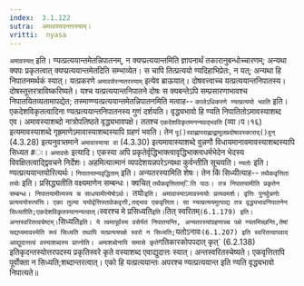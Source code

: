 ```yaml
---
index:  3.1.122
sutra:  अमावस्यदन्तरस्याम्।
vritti:  nyasa
---
```


`अमावस्यत्` इति। ण्यत्प्रत्ययान्तमेतन्निपातनम्, न क्यप्प्रत्ययान्तमिति ज्ञापनार्थं तकारानुबन्धोच्चारणम्; अन्यथा क्यपः प्रकृतत्वात् क्यप्प्रत्ययान्तमेतदिति सम्भाव्येत। स चापि तित्प्रत्ययो ण्यदिहाभिप्रेतः, न यत्; अन्यथा हि निपातनमर्थकं स्यात्। यत्प्रकरणे `अमावसेरन्यतरस्याम्` इत्येव ब्राऊयात्। दोषवत्त्वाच्च यत्प्रत्ययान्तनिपातस्य। दोषस्तूत्तरत्राविष्करिष्यते। यश्च यत्प्रत्ययान्तनिपातने दोषः स क्यबन्तेऽपि सम्प्रसारणाभावश्च निपातयितव्यतामापद्येत; तस्माण्ण्यत्प्रत्ययान्तमेतन्निपातनमिति मत्वाह-- `कालेऽधिकरणे ण्यत्प्रत्ययो भवति` इति। एकदेशविकृतत्वादिना ण्यत्प्रत्ययान्तनिपातनस्य गुणं दर्शयति। वृद्ध्यभावो हि ण्यति निपातितोऽमावस्याशब्द एव। अमावस्याशब्दो नात्रोपतिष्ठते वृद्ध्यभावपक्षे। ततश्च `एकदेशविकृतमनन्यवद्भवति` (व्या।प।१६) इत्यमावस्याशब्दे गृह्रमाणेऽमावास्याशब्दस्यापि ग्रहणं भवति। तेन `पू()रवाह्णापराह्णाद्र्रामूलप्रदोषावस्काराद्()वुन्` (4.3.28) इत्यनुवत्र्तमाने `अमावास्याया वा` (4.3.30) इत्यमावास्याशब्दे वुन्नणौ विधायमानावमावस्याशब्दस्यापि सिध्यत #ः। 
`अमावसेः` इत्यादि। एकस्या अपि प्रकृतेर्वृद्धिभाक्त्वावृद्धिभाक्त्वधर्मभेदेन भेदस्य विवक्षितत्वाद्द्विवचने निर्देशः। अहमित्यात्मानं व्यपदेशयन्नपरेऽन्यथा कुर्वन्तीति सूचयति। `ण्यतोः` इति। ण्यत्प्रत्ययान्तयोरित्यर्थः। `निपातयाम्यवृद्धिताम्` इति। अन्यतरस्यामिति शेषः। तेन किं सिध्यीत्याह-- `तथैकवृत्तिता तयोः` इति। प्रसिद्ध्यतीति वक्ष्यमाणेन सम्बन्धः। क्वचित् `तथैकवृत्तिताम्िति पाठः। तत्र निपातयामीति प्रकृतेन सम्बन्धः। निपातयामीत्यस्य च साधयामीत्येषोऽर्थः। `तयोः` इति। अमावास्याऽमावस्ययोः प्रत्यवमर्शः। वृत्तिः पुनर्वुन्नणोः प्रत्यययोरुत्पत्तिः। एका तुल्या ययोर्वृत्तिस्तावेकवृत्ती,तद्भाव एकवृत्तिता। सा ण्यत्प्रत्ययमुत्पाद्य तत्र वृद्ध्यभावनिपातनेन सिध्यतीति;एकदेशविकृतस्यानन्यत्वात्। `स्वरश्च मे प्रसिध्यति` इति। `तित् स्वरितम्` (6.1.179) इति। अन्तस्वरितत्वचेष्टम्। `सिध्यति` इति। ये त्वमापूर्वस्य वसेर्यतं निपातयन्ति, अन्यतरस्यांग्रहणाच्च पक्षे ण्यतमिच्छन्ति,तेषां यद्यप्यमावस्येति रूपं सिध्यति तथापि यत्प्रत्ययपक्षे स्वरो न सिध्यति; `यतोऽनावः` (6.1.207) इति स्वरितत्वापवाद आद्युदात्तत्वं वस्याशब्दस्य प्राप्नोति। अमाशब्देनापि समासे कृते `गतिकारकोपपदात् कृत्` (6.2.138) इतिकृदन्तस्योत्तरपदस्य प्रकृतिस्वरे कृते वस्याशब्द एवाद्युदात्तः स्यात्। अन्तस्वरितस्चेष्यते। एकवृत्तितापि पूर्वोक्ता न सिध्यति;शब्दान्तरत्वात्। एको हि यत्प्रत्ययान्तः अपरश्च ण्यत्प्रत्ययान्त इति ण्यति वृद्ध्यभावो निपात्यते॥
